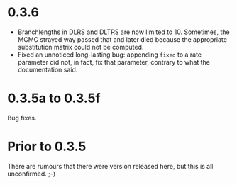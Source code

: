 # 0.3.6

- Branchlengths in DLRS and DLTRS are now limited to 10. Sometimes, the MCMC strayed way passed that and later died because the appropriate substitution matrix could not be computed.
- Fixed an unnoticed long-lasting bug: appending `fixed` to a rate parameter did not, in fact, fix that parameter, contrary to what the documentation said.

# 0.3.5a to 0.3.5f

Bug fixes.

# Prior to 0.3.5

There are rumours that there were version released here, but this is all unconfirmed. ;-)
